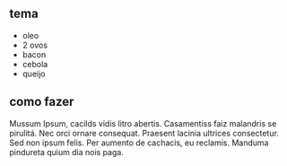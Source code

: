 ## tema 

- oleo
- 2 ovos
- bacon
- cebola
- queijo



## como fazer

Mussum Ipsum, cacilds vidis litro abertis. Casamentiss faiz malandris se pirulitá. Nec orci ornare consequat. Praesent lacinia ultrices  consectetur. Sed non ipsum felis.  Per aumento de cachacis, eu reclamis.  Manduma pindureta quium dia nois paga.  

